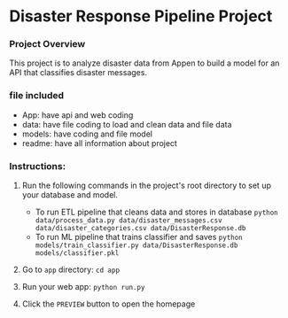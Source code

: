 # Disaster Response Pipeline Project

### Project Overview
This project is  to analyze disaster data from Appen to build a model for an API that classifies disaster messages.

### file included
- App: have api and web coding
- data: have file coding to load and clean data and file data
- models: have coding and file model
- readme: have all information about project


### Instructions:
1. Run the following commands in the project's root directory to set up your database and model.

    - To run ETL pipeline that cleans data and stores in database
        `python data/process_data.py data/disaster_messages.csv data/disaster_categories.csv data/DisasterResponse.db`
    - To run ML pipeline that trains classifier and saves
        `python models/train_classifier.py data/DisasterResponse.db models/classifier.pkl`

2. Go to `app` directory: `cd app`

3. Run your web app: `python run.py`

4. Click the `PREVIEW` button to open the homepage
